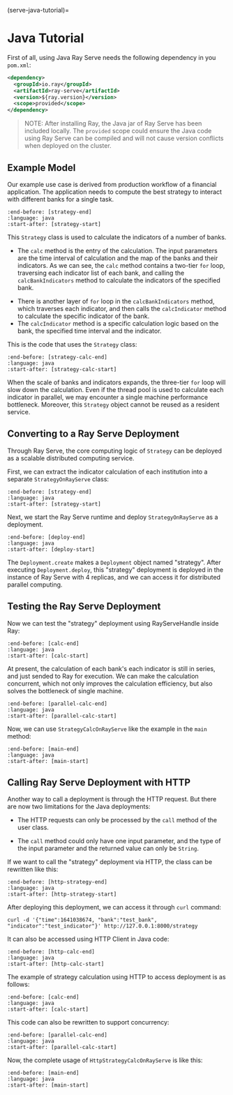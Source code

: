 (serve-java-tutorial)=

# Java Tutorial

First of all, using Java Ray Serve needs the following dependency in you `pom.xml`:

```xml
<dependency>
  <groupId>io.ray</groupId>
  <artifactId>ray-serve</artifactId>
  <version>${ray.version}</version>
  <scope>provided</scope>
</dependency>
```

> NOTE: After installing Ray, the Java jar of Ray Serve has been included locally. The `provided` scope could ensure the Java code using Ray Serve can be compiled and will not cause version conflicts when deployed on the cluster.

## Example Model

Our example use case is derived from production workflow of a financial application. The application needs to compute the best strategy to interact with different banks for a single task.

```{literalinclude} ../../../../java/serve/src/test/java/io/ray/serve/docdemo/Strategy.java
:end-before: [strategy-end]
:language: java
:start-after: [strategy-start]
```

This `Strategy` class is used to calculate the indicators of a number of banks.

* The `calc` method is the entry of the calculation. The input parameters are the time interval of calculation and the map of the banks and their indicators. As we can see, the `calc` method contains a two-tier `for` loop, traversing each indicator list of each bank, and calling the `calcBankIndicators` method to calculate the indicators of the specified bank.

- There is another layer of `for` loop in the `calcBankIndicators` method, which traverses each indicator, and then calls the `calcIndicator` method to calculate the specific indicator of the bank.
- The `calcIndicator` method is a specific calculation logic based on the bank, the specified time interval and the indicator.

This is the code that uses the `Strategy` class:

```{literalinclude} ../../../../java/serve/src/test/java/io/ray/serve/docdemo/StrategyCalc.java
:end-before: [strategy-calc-end]
:language: java
:start-after: [strategy-calc-start]
```

When the scale of banks and indicators expands, the three-tier `for` loop will slow down the calculation. Even if the thread pool is used to calculate each indicator in parallel, we may encounter a single machine performance bottleneck. Moreover, this `Strategy`  object cannot be reused as a resident service.

## Converting to a Ray Serve Deployment

Through Ray Serve, the core computing logic of `Strategy` can be deployed as a scalable distributed computing service.

First, we can extract the indicator calculation of each institution into a separate `StrategyOnRayServe` class:

```{literalinclude} ../../../../java/serve/src/test/java/io/ray/serve/docdemo/StrategyOnRayServe.java
:end-before: [strategy-end]
:language: java
:start-after: [strategy-start]
```

Next, we start the Ray Serve runtime and deploy `StrategyOnRayServe` as a deployment.

```{literalinclude} ../../../../java/serve/src/test/java/io/ray/serve/docdemo/StrategyCalcOnRayServe.java
:end-before: [deploy-end]
:language: java
:start-after: [deploy-start]
```

The `Deployment.create` makes a `Deployment` object named "strategy". After executing `Deployment.deploy`, this "strategy" deployment is deployed in the instance of Ray Serve with 4 replicas, and we can access it for distributed parallel computing.

## Testing the Ray Serve Deployment

Now we can test the "strategy" deployment using RayServeHandle inside Ray:

```{literalinclude} ../../../../java/serve/src/test/java/io/ray/serve/docdemo/StrategyCalcOnRayServe.java
:end-before: [calc-end]
:language: java
:start-after: [calc-start]
```

At present, the calculation of each bank's each indicator is still in series, and just sended to Ray for execution. We can make the calculation concurrent, which not only improves the calculation efficiency, but also solves the bottleneck of single machine.

```{literalinclude} ../../../../java/serve/src/test/java/io/ray/serve/docdemo/StrategyCalcOnRayServe.java
:end-before: [parallel-calc-end]
:language: java
:start-after: [parallel-calc-start]
```

Now, we can use `StrategyCalcOnRayServe` like the example in the `main` method:

```{literalinclude} ../../../../java/serve/src/test/java/io/ray/serve/docdemo/StrategyCalcOnRayServe.java
:end-before: [main-end]
:language: java
:start-after: [main-start]
```

## Calling Ray Serve Deployment with HTTP

Another way to call a deployment is through the HTTP request. But there are now two limitations for the Java deployments:

- The HTTP requests can only be processed by the `call` method of the user class.

- The `call` method could only have one input parameter, and the type of the input parameter and the returned value can only be `String`.

If we want to call the "strategy" deployment via HTTP, the class can be rewritten like this: 

```{literalinclude} ../../../../java/serve/src/test/java/io/ray/serve/docdemo/HttpStrategyOnRayServe.java
:end-before: [http-strategy-end]
:language: java
:start-after: [http-strategy-start]
```

After deploying this deployment, we can access it through `curl` command:

```shell
curl -d '{"time":1641038674, "bank":"test_bank", "indicator":"test_indicator"}' http://127.0.0.1:8000/strategy
```

It can also be accessed using HTTP Client in Java code:

```{literalinclude} ../../../../java/serve/src/test/java/io/ray/serve/docdemo/HttpStrategyCalcOnRayServe.java
:end-before: [http-calc-end]
:language: java
:start-after: [http-calc-start]
```

The example of strategy calculation using HTTP to access deployment is as follows:

```{literalinclude} ../../../../java/serve/src/test/java/io/ray/serve/docdemo/HttpStrategyCalcOnRayServe.java
:end-before: [calc-end]
:language: java
:start-after: [calc-start]
```

This code can also be rewritten to support concurrency:

```{literalinclude} ../../../../java/serve/src/test/java/io/ray/serve/docdemo/HttpStrategyCalcOnRayServe.java
:end-before: [parallel-calc-end]
:language: java
:start-after: [parallel-calc-start]
```

Now, the complete usage of `HttpStrategyCalcOnRayServe` is like this:

```{literalinclude} ../../../../java/serve/src/test/java/io/ray/serve/docdemo/HttpStrategyCalcOnRayServe.java
:end-before: [main-end]
:language: java
:start-after: [main-start]
```

